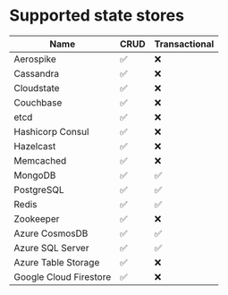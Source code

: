 # Supported state stores

| Name  | CRUD | Transactional
| ------------- | -------|------ |
| Aerospike  | :white_check_mark:  | :x: |
| Cassandra | :white_check_mark: | :x: |
| Cloudstate | :white_check_mark: | :x: |
| Couchbase  | :white_check_mark:  | :x: |
| etcd | :white_check_mark: | :x: |
| Hashicorp Consul | :white_check_mark: | :x: |
| Hazelcast  | :white_check_mark:  | :x: |
| Memcached | :white_check_mark: | :x: |
| MongoDB | :white_check_mark: | :white_check_mark: |
| PostgreSQL | :white_check_mark:  | :white_check_mark: |
| Redis | :white_check_mark:  | :white_check_mark: |
| Zookeeper | :white_check_mark: | :x: |
| Azure CosmosDB | :white_check_mark: | :white_check_mark: |
| Azure SQL Server  | :white_check_mark:  | :white_check_mark: |
| Azure Table Storage  | :white_check_mark:  | :x: |
| Google Cloud Firestore | :white_check_mark: | :x: |
